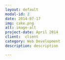 ```yaml
---
layout: default
modal-id: 2
date: 2014-07-17
img: cake.png
alt: image-alt
project-date: April 2014
client:  client
category: Web Development
description: description

---
```

